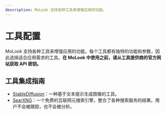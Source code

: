 ```yaml
---
description: MoLook 支持各种工具来增强应用的功能。
---
```


# 工具配置

MoLook 支持各种工具来增强应用的功能。每个工具都有独特的功能和参数，因此选择适合应用需求的工具。**在 MoLook 中使用之前，请从工具提供商的官方网站获取 API 密钥。**

## 工具集成指南

- [StableDiffusion](./stable-diffusion.md)：一种基于文本提示生成图像的工具。
- [SearXNG](./searxng.md)：一个免费的互联网元搜索引擎，整合了各种搜索服务的结果。用户不会被跟踪，也不会被分析。